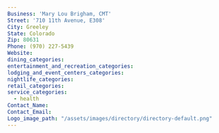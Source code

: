 ```yaml
---
Business: 'Mary Lou Brigham, CMT'
Street: '710 11th Avenue, E308'
City: Greeley
State: Colorado
Zip: 80631
Phone: (970) 227-5439
Website:
dining_categories:
entertainment_and_recreation_categories:
lodging_and_event_centers_categories:
nightlife_categories:
retail_categories:
service_categories:
  - health
Contact_Name:
Contact_Email:
Logo_image_path: "/assets/images/directory/directory-default.png"
---
```



